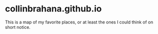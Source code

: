 # collinbrahana.github.io
This is a map of my favorite places, or at least the ones I could think of on short notice.
